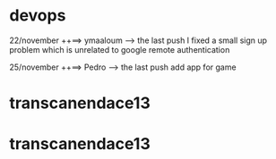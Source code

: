 # devops
22/november ++==> ymaaloum --> the last push I fixed a small sign up problem which is unrelated to google remote authentication

25/november ++==> Pedro --> the last push add app for game 
# transcanendace13
# transcanendace13
